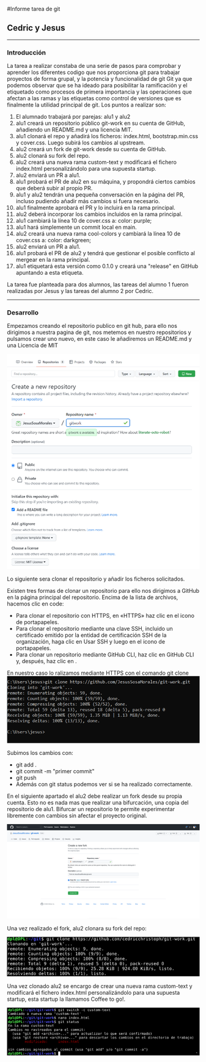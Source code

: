 #Informe tarea de git
## Cedric y Jesus

---
### Introducción

La tarea a realizar constaba de una serie de pasos para comprobar y aprender los diferentes codigo que nos proporciona git para trabajar proyectos de forma grupal, y la potencia y funcionalidad de git Git ya que podemos observar que se ha ideado para posibilitar la ramificación y el etiquetado como procesos de primera importancia y las operaciones que afectan a las ramas y las etiquetas como control de versiones que es finalmente la utilidad principal de git.
Los puntos a realizar son:
1. El alumnado trabajará por parejas: alu1 y alu2
2. alu1 creará un repositorio público git-work en su cuenta de GitHub, añadiendo un README.md y una licencia MIT.
3. alu1 clonará el repo y añadirá los ficheros: index.html, bootstrap.min.css y cover.css. Luego subirá los cambios al upstream.
4. alu2 creará un fork de git-work desde su cuenta de GitHub.
5. alu2 clonará su fork del repo.
6. alu2 creará una nueva rama custom-text y modificará el fichero index.html personalizándolo para una supuesta startup.
7. alu2 enviará un PR a alu1.
8. alu1 probará el PR de alu2 en su máquina, y propondrá ciertos cambios que deberá subir al propio PR.
9. alu1 y alu2 tendrán una pequeña conversación en la página del PR, incluso pudiendo añadir más cambios si fuera necesario.
10. alu1 finalmente aprobará el PR y lo incluirá en la rama principal.
11. alu2 deberá incorporar los cambios incluidos en la rama principal.
12. alu1 cambiará la línea 10 de cover.css a: color: purple;
14. alu1 hará simplemente un commit local en main.
15. alu2 creará una nueva rama cool-colors y cambiará la línea 10 de cover.css a: color: darkgreen;
17. alu2 enviará un PR a alu1.
18. alu1 probará el PR de alu2 y tendrá que gestionar el posible conflicto al mergear en la rama principal.
19. alu1 etiquetará esta versión como 0.1.0 y creará una "release" en GitHub apuntando a esta etiqueta.


La tarea fue planteada para dos alumnos, las tareas del alumno 1 fueron realizadas por Jesus y las tareas del alumno 2 por Cedric.

---
### Desarrollo

Empezamos creando el repositorio publico en git hub, para ello nos dirigimos a nuestra pagina de git, nos metemos en nuestro repositorios y pulsamos crear uno nuevo, en este caso le añadiremos un README.md y una Licencia de MIT

![](imagenes-informe/alu1/crearRepositorio1.PNG)
![](imagenes-informe/alu1/crearRepositorio2.PNG)

Lo siguiente sera clonar el repositorio y añadir los ficheros solicitados.

Existen tres formas de clonar un repositorio para ello  nos dirigimos a GitHub en la página principal del repositorio. Encima de la lista de archivos, hacemos  clic en code:

- Para clonar el repositorio con HTTPS, en «HTTPS» haz clic en el icono de portapapeles.
- Para clonar el repositorio mediante una clave SSH, incluido un certificado emitido por la entidad de certificación SSH de la organización, haga clic en Usar SSH y luego en el icono de portapapeles.
- Para clonar un repositorio mediante GitHub CLI, haz clic en GitHub CLI y, después, haz clic en .

En nuestro caso lo ralizamos mediante HTTPS con el comando git clone
![](imagenes-informe/alu1/clonar.PNG)

Subimos los cambios con:
- git add .
- git commit -m "primer commit"
- git push
- Además con git status podemos ver si se ha realizado correctamente.

En el siguiente apartado el alu2 debe realizar un fork desde su propia cuenta. Esto no es nada mas que realizar una bifurcación, una copia del repositorio de alu1. Bifurcar un repositorio te permite experimentar libremente con cambios sin afectar el proyecto original.

![](imagenes-informe/alu2/fork_repositorio.png)

Una vez realizado el fork, alu2 clonara su fork del repo:

![](imagenes-informe/alu2/clone_fork.png)


Una vez clonado alu2 se encargo de crear una nueva rama custom-text y modificará el fichero index.html personalizándolo para una supuesta startup, esta startup la llamamos Coffee to go!.


![](imagenes-informe/alu2/crear_rama_custom_text.png)


